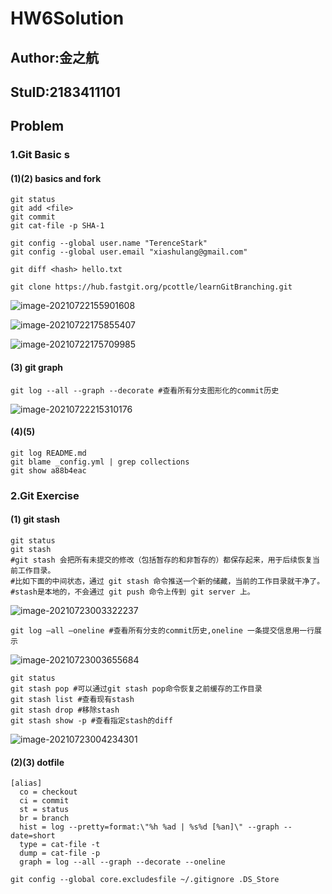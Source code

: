 # HW6Solution

## Author:金之航

## StuID:2183411101



## Problem

### 1.Git  Basic	s	

#### (1)(2) basics and fork

```shell
git status
git add <file>
git commit
git cat-file -p SHA-1

git config --global user.name "TerenceStark"
git config --global user.email "xiashulang@gmail.com"

git diff <hash> hello.txt

git clone https://hub.fastgit.org/pcottle/learnGitBranching.git
```

![image-20210722155901608](C:\Users\jin0805\AppData\Roaming\Typora\typora-user-images\image-20210722155901608.png)

![image-20210722175855407](C:\Users\jin0805\AppData\Roaming\Typora\typora-user-images\image-20210722175855407.png)

![image-20210722175709985](C:\Users\jin0805\AppData\Roaming\Typora\typora-user-images\image-20210722175709985.png)

#### (3) git graph

```shell
git log --all --graph --decorate #查看所有分支图形化的commit历史
```

![image-20210722215310176](C:\Users\jin0805\AppData\Roaming\Typora\typora-user-images\image-20210722215310176.png)

#### (4)(5)

```shell
git log README.md
git blame _config.yml | grep collections
git show a88b4eac
```



### 2.Git Exercise

#### (1) git stash

```shell
git status
git stash
#git stash 会把所有未提交的修改（包括暂存的和非暂存的）都保存起来，用于后续恢复当前工作目录。
#比如下面的中间状态，通过 git stash 命令推送一个新的储藏，当前的工作目录就干净了。
#stash是本地的，不会通过 git push 命令上传到 git server 上。
```

![image-20210723003322237](C:\Users\jin0805\AppData\Roaming\Typora\typora-user-images\image-20210723003322237.png)

```shell
git log –all –oneline #查看所有分支的commit历史,oneline 一条提交信息用一行展示
```

![image-20210723003655684](C:\Users\jin0805\AppData\Roaming\Typora\typora-user-images\image-20210723003655684.png)

```shell
git status
git stash pop #可以通过git stash pop命令恢复之前缓存的工作目录
git stash list #查看现有stash
git stash drop #移除stash
git stash show -p #查看指定stash的diff
```

![image-20210723004234301](C:\Users\jin0805\AppData\Roaming\Typora\typora-user-images\image-20210723004234301.png)

#### (2)(3) dotfile

```shell
[alias]
  co = checkout
  ci = commit
  st = status
  br = branch
  hist = log --pretty=format:\"%h %ad | %s%d [%an]\" --graph --date=short
  type = cat-file -t
  dump = cat-file -p
  graph = log --all --graph --decorate --oneline
  
git config --global core.excludesfile ~/.gitignore .DS_Store
```

